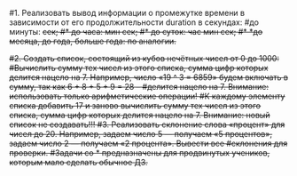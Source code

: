 #1. Реализовать вывод информации о промежутке времени в зависимости от его продолжительности duration в секундах:
#до минуты: <s> сек;
#* до часа: <m> мин <s> сек;
#* до суток: <h> час <m> мин <s> сек;
#* *до месяца, до года, больше года: по аналогии.

#2. Создать список, состоящий из кубов нечётных чисел от 0 до 1000:
#Вычислить сумму тех чисел из этого списка, сумма цифр которых делится нацело на 7. Например, число «19 ^ 3 = 6859» будем включать в сумму, так как 6 + 8 + 5 + 9 = 28 – #делится нацело на 7. Внимание: использовать только арифметические операции!
#К каждому элементу списка добавить 17 и заново вычислить сумму тех чисел из этого списка, сумма цифр которых делится нацело на 7. Внимание: новый список не создавать!!!
#3. Реализовать склонение слова «процент» для чисел до 20. Например, задаем число 5 — получаем «5 процентов», задаем число 2 — получаем «2 процента». Вывести все #склонения для проверки.
#Задачи со * предназначены для продвинутых учеников, которым мало сделать обычное ДЗ.
